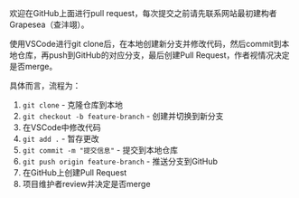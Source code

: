 欢迎在GitHub上面进行pull request，每次提交之前请先联系网站最初建构者Grapesea（查沣翊）。

使用VSCode进行git clone后，在本地创建新分支并修改代码，然后commit到本地仓库，再push到GitHub的对应分支，最后创建Pull Request，作者视情况决定是否merge。

具体而言，流程为：

1. `git clone` - 克隆仓库到本地
2. `git checkout -b feature-branch` - 创建并切换到新分支
3. 在VSCode中修改代码
4. `git add .` - 暂存更改
5. `git commit -m "提交信息"` - 提交到本地仓库
6. `git push origin feature-branch` - 推送分支到GitHub
7. 在GitHub上创建Pull Request
8. 项目维护者review并决定是否merge